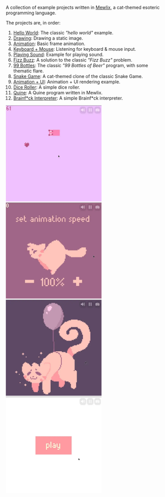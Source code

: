 A collection of example projects written in [Mewlix](https://github.com/kbmackenzie/mewlix), a cat-themed esoteric programming language.

The projects are, in order:

1. [Hello World][1]: The classic *"hello world"* example.
2. [Drawing][2]: Drawing a static image.
3. [Animation][3]: Basic frame animation.
4. [Keyboard + Mouse][4]: Listening for keyboard & mouse input.
5. [Playing Sound][5]: Example for playing sound.
6. [Fizz Buzz][6]: A solution to the classic *"Fizz Buzz"* problem.
7. [99 Bottles][7]: The classic *"99 Bottles of Beer"* program, with some thematic flare.
8. [Snake Game][8]: A cat-themed clone of the classic Snake Game.
9. [Animation + UI][9]: Animation + UI rendering example.
10. [Dice Roller][10]: A simple dice roller.
11. [Quine][11]: A Quine program written in Mewlix.
12. [Brainf\*ck Interpreter][12]: A simple Brainf\*ck interpreter.

<p float="left">
  <a href="./08 - snake game">
    <img width="300" height="300" src="./previews/mewlix-snake.webp" alt="Snake game example.">
  </a>
  <a href="./09 - animation + ui">
    <img width="300" height="300" src="./previews/mewlix-anim.webp" alt="Animation + UI example.">
  </a>
  <a href="./03 - animation">
    <img width="300" height="300" src="./previews/mewlix-balloon.webp" alt="Animation example.">
  </a>
  <a href="./05 - playing sound">
    <img width="300" height="300" src="./previews/mewlix-button.webp" alt="Button example.">
  </a>
</p>

[1]: ./01&#32;-&#32;hello&#32;world
[2]: ./02&#32;-&#32;drawing
[3]: ./03&#32;-&#32;animation
[4]: ./04&#32;-&#32;keyboard&#32;+&#32;mouse
[5]: ./05&#32;-&#32;playing&#32;sound
[6]: ./06&#32;-&#32;fizzbuzz
[7]: ./07&#32;-&#32;99&#32;bottles
[8]: ./08&#32;-&#32;snake&#32;game
[9]: ./09&#32;-&#32;animation&#32;+&#32;ui
[10]: ./10&#32;-&#32;dice&#32;roller
[11]: ./11&#32;-&#32;quine
[12]: ./12&#32;-&#32;bf&#32;interpreter
